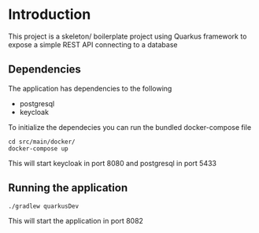 # Introduction

This project is a skeleton/ boilerplate project using Quarkus framework to expose a simple REST API 
connecting to a database

## Dependencies

The application has dependencies to the following

- postgresql
- keycloak

To initialize the dependecies you can run the bundled docker-compose file

```shell script
cd src/main/docker/
docker-compose up
```
This will start keycloak in port 8080 and postgresql in port 5433

## Running the application

```shell script
./gradlew quarkusDev
```
This will start the application in port 8082